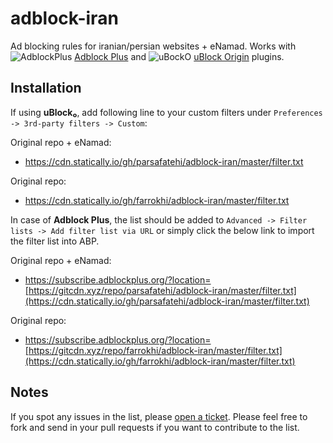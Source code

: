 # adblock-iran
Ad blocking rules for iranian/persian websites + eNamad.  Works with ![AdblockPlus](https://i.imgur.com/kPRCfhu.png) [Adblock Plus](https://adblockplus.org/) and ![uBockO](https://i.imgur.com/PSFuzKb.png) [uBlock Origin](https://github.com/gorhill/uBlock) plugins.


## Installation

If using **uBlock₀**, add following line to your custom filters under `Preferences -> 3rd-party filters -> Custom`:

Original repo + eNamad:
- https://cdn.statically.io/gh/parsafatehi/adblock-iran/master/filter.txt

Original repo:
- https://cdn.statically.io/gh/farrokhi/adblock-iran/master/filter.txt

In case of **Adblock Plus**, the list should be added to `Advanced -> Filter lists -> Add filter list via URL` or simply click the below link to import the filter list into ABP.

Original repo + eNamad:
- https://subscribe.adblockplus.org/?location=[https://gitcdn.xyz/repo/parsafatehi/adblock-iran/master/filter.txt](https://cdn.statically.io/gh/parsafatehi/adblock-iran/master/filter.txt)

Original repo:
- https://subscribe.adblockplus.org/?location=[https://gitcdn.xyz/repo/farrokhi/adblock-iran/master/filter.txt](https://cdn.statically.io/gh/farrokhi/adblock-iran/master/filter.txt)

## Notes

If you spot any issues in the list, please [open a ticket](https://github.com/farrokhi/adblock-iran/issues/new).
Please feel free to fork and send in your pull requests if you want to contribute to the list.


